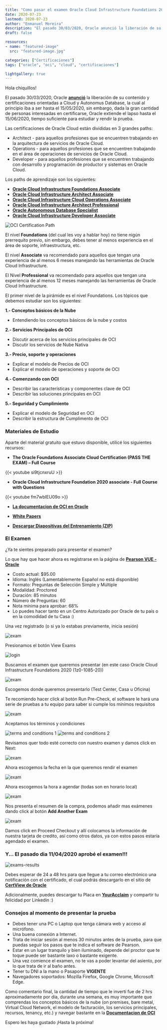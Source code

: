 ```yaml
---
title: "Como pasar el examen Oracle Cloud Infrastructure Foundations 2020 (1z0-1085-20)"
date: 2020-07-23
lastmod: 2020-07-23
author: "Enmanuel Moreira"
description: "El pasado 30/03/2020, Oracle anunció la liberación de su contenido y certificaciones orientadas a Cloud y Autonomus Database, la cual al principio iba a ser hasta el 15/05/2020, sin embargo, dada la gran cantidad de personas interesadas en certificarse, Oracle extiende el lapso hasta el 15/06/2020, tiempo suficiente para estudiar y rendir la prueba."
draft: false

resources:
- name: "featured-image"
  src: "featured-image.jpg"

categories: ["Certificaciones"]
tags: ["oracle", "oci", "cloud", "certificaciones"]

lightgallery: true
---
```


<!--more-->

Hola chiquillos!

El pasado 30/03/2020, Oracle **[anunció](https://www.oracle.com/corporate/blog/free-certifications-oracle-oci-autonomous-033020.html)** la liberación de su contenido y certificaciones orientadas a Cloud y Autonomus Database, la cual al principio iba a ser hasta el 15/05/2020, sin embargo, dada la gran cantidad de personas interesadas en certificarse, Oracle extiende el lapso hasta el 15/06/2020, tiempo suficiente para estudiar y rendir la prueba.

Las certificaciones de Oracle Cloud están divididas en 3 grandes paths:

* Architect - para aquellos profesiones que se encuentren trabajando en la arquitectura de servicios de Oracle Cloud.
* Operations - para aquellos profesiones que se encuentren trabajando en el área de operaciones de servicios de Oracle Cloud.
* Developer - para aquellos profesiones que se encuentren trabajando con desarrollo y programación de productor y sistemas en Oracle Cloud.

Los paths de aprendizaje son los siguientes:

* **[Oracle Cloud Infrastructure Foundations Associate](https://learn.oracle.com/ols/learning-path/understand-oci-foundations/35644/75258)**  
* **[Oracle Cloud Infrastructure Architect Associate](https://learn.oracle.com/ols/learning-path/become-oci-architect-associate/35644/75658)**
* **[Oracle Cloud Infrastructure Cloud Operations Associate](https://learn.oracle.com/ols/learning-path/manage-oci-operations-associate/35644/60972)**
* **[Oracle Cloud Infrastructure Architect Professional](https://learn.oracle.com/ols/learning-path/become-oci-architect-professional/35644/35802)**
* **[Oracle Autonomous Database Specialist](https://learn.oracle.com/ols/learning-path/become-an-autonomous-database-specialist/35573/55666)**
* **[Oracle Cloud Infrastructure Developer Associate](https://learn.oracle.com/ols/learning-path/become-oci-developer-associate/35644/75248)**

![OCI Certification Path](/images/oci-foundations/oci-cert-path.jpg)

El nivel **Foundations** (del cual les voy a hablar hoy) no tiene nigún prerrequito previo, sin embargo, debes tener al menos experiencia en el área de soporte, infraestructura, etc.

El nivel **Associate** va recomendado para aquellos que tengan una experiencia de al menos 6 meses manejando las herramientas de Oracle Cloud Infrastructure.

El Nivel **Professional** va recomendado para aquellos que tengan una experiencia de al menos 12 meses manejando las herramientas de Oracle Cloud Infrastructure.

El primer nivel de la pirámide es el nivel Foundations. Los tópicos que debemos estudiar son los siguientes:

**1.- Conceptos básicos de la Nube**

* Entendiendo los conceptos básicos de la nube y costos

**2.- Servicios Principales de OCI**

* Discutir acerca de los servicios principales de OCI 
* Discutir los servicios de Nube Nativa

**3.- Precio, soporte y operaciones**

* Explicar el modelo de Precios de OCI
* Explicar el modelo de operaciones y soporte de OCI

**4.- Comenzando con OCI**

* Describir las características y componentes clave de OCI
* Describir las soluciones principales en OCI

**5.- Seguridad y Cumplimiento**

* Explicar el modelo de Seguridad en OCI
* Describir la estructura de Cumplimento de OCI

### Materiales de Estudio

Aparte del material gratuito que estuvo disponible, utilicé los siguientes recursos:

* **The Oracle Foundations Associate Cloud Certification (PASS THE EXAM) – Full Course**  
  
{{< youtube si9tjcnxruU >}}  

* **Oracle Cloud Infrastructure Foundation 2020 associate - Full Course with Questions**  

{{< youtube fm7wbIEU09o >}}  

* **[La documentacion de OCI en Oracle](https://docs.cloud.oracle.com/es-ww/iaas/Content/home.htm)**
  
* **[White Papers](https://docs.cloud.oracle.com/iaas/Content/General/Reference/aqswhitepapers.htm)**

* **[Descargar Diapositivas del Entrenamiento (ZIP)](https://www.oracle.com/a/ocom/docs/cloud/foundations_cert_content.zip)**

### El Examen

¿Ya te sientes preparado para presentar el examen?

Lo que hay que hacer ahora es registrarse en la página de **[Pearson VUE - Oracle](https://home.pearsonvue.com/oracle)**

* Costo actual: $95.00
* Idioma: Inglés (Lamentablemente Español no está disponible)
* Formato: Preguntas de Selección Simple y Múltiple
* Modalidad: Proctored
* Duración: 85 minutos
* Número de Preguntas: 60
* Nota mínima para aprobar: 68%
* Lo puedes hacer tanto en un Centro Autorizado por Oracle de tu país o en la comodidad de tu Casa :)

Una vez registrado (o si ya lo estabas previamente, inicia sesión)

![exam](/images/oci-foundations/exam-0.png)

Presionamos el botón View Exams

![login](/images/oci-foundations/exam-1.png)

Buscamos el examen que queremos presentar (en este caso Oracle Cloud Infrastructure Foundations 2020 (1z0-1085-20))

![exam](/images/oci-foundations/exam-2.png)

Escogemos donde queremos presentarlo (Test Center, Casa u Oficina)

Te recomiendo hacer click al botón Run Pre-Check, el software le hará una serie de pruebas a tu equipo para saber si cumple los mínimos requisitos

![exam](/images/oci-foundations/exam-3.png)

Aceptamos los términos y condiciones

![terms and conditions 1](/images/oci-foundations/exam-4.png)
![terms and conditions 2](/images/oci-foundations/exam-5.png)

Revisamos quer todo esté correcto con nuestro examen y damos click en Next:

![exam](/images/oci-foundations/exam-6.png)

Ahora escogemos la fecha en la que queremos rendir el examen

![exam](/images/oci-foundations/exam-7.png)

Ahora escogemos la hora a agendar (todas son en horario local)

![exam](/images/oci-foundations/exam-8.png)

Nos presenta el resumen de la compra, podemos añadir mas exámenes dando click al botón **Add Another Exam**

![exam](/images/oci-foundations/exam-9.png)

Damos click en Proceed Checkout y allí colocamos la información de nuestra tarjeta de credito, así como otros datos, ya con estos pasos estaría agendado el examen.

### Y... El pasado dia 11/04/2020 aprobé el examen!!!

![exams-results](/images/oci-foundations/exam-score-report.png)

Debes esperar de 24 a 48 hrs para que llegue a tu correo electrónico una notificación con el certificado, el cual podrás descargarlo en el sitio de **[CertView de Oracle](https://certview.oracle.com/)**

Adicionalmente, puedes descargar tu Placa en **[YourAcclaim](https://www.youracclaim.com/)** y compartir tu felicidad por Linkedin :)

### Consejos al momento de presentar la prueba

* Debes tener una PC o Laptop que tenga cámara web y acceso al micrófono.
* Una buena conexión a Internet.
* Trata de iniciar sesión al menos 30 minutos antes de la prueba, para que puedas seguir los pasos que te indica el software de Pearson.
* Estar en un lugar tranquilo y bien iluminado, depende del proctor que te toque puede ser bastante laxo o bastante exigente.
* Una vez comience el examen, no te vas a poder levantar del asiento, por lo que trata de ir al baño antes.
* Tener tu DNI a la mano o Pasaporte **VIGENTE**
* Navegadores soportados: Mozilla Firefox, Google Chrome, Microsoft Edge.

Como comentario final, la cantidad de tiempo que le invertí fue de 2 hrs aproximadamente por día, durante una semana, es muy importante que comprendas los conceptos básicos de la nube (on premises, bare metal, Virtual Cloud Network, el modelo de facturación, los servicios principales, recursos, tenancy, etc.) y navegar bastante en la **[Documentacion de OCI](https://docs.cloud.oracle.com/es-ww/iaas/Content/home.htm)**

Espero les haya gustado ¡Hasta la próxima!
